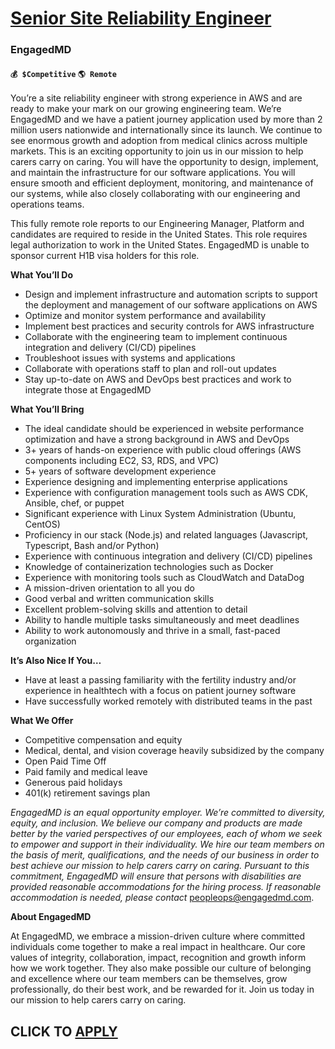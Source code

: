 # [Senior Site Reliability Engineer](https://www.remotewlb.com/apply/senior-site-reliability-engineer-119136)  
### EngagedMD  
#### `💰 $Competitive` `🌎 Remote`  

You’re a site reliability engineer with strong experience in AWS and are ready to make your mark on our growing engineering team. We’re EngagedMD and we have a patient journey application used by more than 2 million users nationwide and internationally since its launch. We continue to see enormous growth and adoption from medical clinics across multiple markets. This is an exciting opportunity to join us in our mission to help carers carry on caring. You will have the opportunity to design, implement, and maintain the infrastructure for our software applications. You will ensure smooth and efficient deployment, monitoring, and maintenance of our systems, while also closely collaborating with our engineering and operations teams.

This fully remote role reports to our Engineering Manager, Platform and candidates are required to reside in the United States. This role requires legal authorization to work in the United States. EngagedMD is unable to sponsor current H1B visa holders for this role.

**What You’ll Do**

  * Design and implement infrastructure and automation scripts to support the deployment and management of our software applications on AWS
  * Optimize and monitor system performance and availability
  * Implement best practices and security controls for AWS infrastructure
  * Collaborate with the engineering team to implement continuous integration and delivery (CI/CD) pipelines
  * Troubleshoot issues with systems and applications
  * Collaborate with operations staff to plan and roll-out updates
  * Stay up-to-date on AWS and DevOps best practices and work to integrate those at EngagedMD

**What You’ll Bring**

  * The ideal candidate should be experienced in website performance optimization and have a strong background in AWS and DevOps
  * 3+ years of hands-on experience with public cloud offerings (AWS components including EC2, S3, RDS, and VPC)
  * 5+ years of software development experience
  * Experience designing and implementing enterprise applications
  * Experience with configuration management tools such as AWS CDK, Ansible, chef, or puppet
  * Significant experience with Linux System Administration (Ubuntu, CentOS)
  * Proficiency in our stack (Node.js) and related languages (Javascript, Typescript, Bash and/or Python)
  * Experience with continuous integration and delivery (CI/CD) pipelines
  * Knowledge of containerization technologies such as Docker
  * Experience with monitoring tools such as CloudWatch and DataDog
  * A mission-driven orientation to all you do 
  * Good verbal and written communication skills
  * Excellent problem-solving skills and attention to detail
  * Ability to handle multiple tasks simultaneously and meet deadlines
  * Ability to work autonomously and thrive in a small, fast-paced organization 

**It’s Also Nice If You…**

  * Have at least a passing familiarity with the fertility industry and/or experience in healthtech with a focus on patient journey software
  * Have successfully worked remotely with distributed teams in the past

**What We Offer**

  * Competitive compensation and equity
  * Medical, dental, and vision coverage heavily subsidized by the company
  * Open Paid Time Off
  * Paid family and medical leave
  * Generous paid holidays
  * 401(k) retirement savings plan 

_EngagedMD is an equal opportunity employer. We’re committed to diversity, equity, and inclusion. We believe our company and products are made better by the varied perspectives of our employees, each of whom we seek to empower and support in their individuality. We hire our team members on the basis of merit, qualifications, and the needs of our business in order to best achieve our mission to help carers carry on caring. Pursuant to this commitment, EngagedMD will ensure that persons with disabilities are provided reasonable accommodations for the hiring process. If reasonable accommodation is needed, please contact_ peopleops@engagedmd.com.

**About EngagedMD**

At EngagedMD, we embrace a mission-driven culture where committed individuals come together to make a real impact in healthcare. Our core values of integrity, collaboration, impact, recognition and growth inform how we work together. They also make possible our culture of belonging and excellence where our team members can be themselves, grow professionally, do their best work, and be rewarded for it. Join us today in our mission to help carers carry on caring.

  
## CLICK TO [APPLY](https://www.remotewlb.com/apply/senior-site-reliability-engineer-119136)

